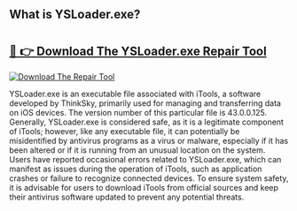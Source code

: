 ## What is YSLoader.exe? 

# <h2><a href="https://exedetect.com/download.php?YSLoader.exe">🔗 👉 Download The YSLoader.exe Repair Tool</a></h2>

[![Download The Repair Tool](https://exedetect.com/download-button.jpg)](https://exedetect.com/download.php?YSLoader.exe)

YSLoader.exe is an executable file associated with iTools, a software developed by ThinkSky, primarily used for managing and transferring data on iOS devices. The version number of this particular file is 43.0.0.125. Generally, YSLoader.exe is considered safe, as it is a legitimate component of iTools; however, like any executable file, it can potentially be misidentified by antivirus programs as a virus or malware, especially if it has been altered or if it is running from an unusual location on the system. Users have reported occasional errors related to YSLoader.exe, which can manifest as issues during the operation of iTools, such as application crashes or failure to recognize connected devices. To ensure system safety, it is advisable for users to download iTools from official sources and keep their antivirus software updated to prevent any potential threats.